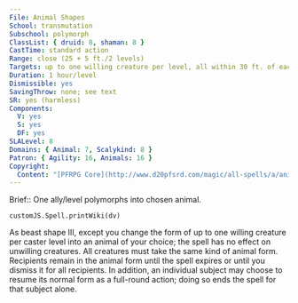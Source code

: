 ```yaml
---
File: Animal Shapes
School: transmutation
Subschool: polymorph
ClassList: { druid: 8, shaman: 8 }
CastTime: standard action
Range: close (25 + 5 ft./2 levels)
Targets: up to one willing creature per level, all within 30 ft. of each other.
Duration: 1 hour/level
Dismissible: yes
SavingThrow: none; see text
SR: yes (harmless)
Components:
  V: yes
  S: yes
  DF: yes
SLALevel: 8
Domains: { Animal: 7, Scalykind: 8 }
Patron: { Agility: 16, Animals: 16 }
Copyright:
  Content: "[PFRPG Core](http://www.d20pfsrd.com/magic/all-spells/a/animal-shapes)"
---
```

Brief:: One ally/level polymorphs into chosen animal.

```dataviewjs
customJS.Spell.printWiki(dv)
```

As beast shape III, except you change the form of up to one willing creature per caster level into an animal of your choice; the spell has no effect on unwilling creatures. All creatures must take the same kind of animal form. Recipients remain in the animal form until the spell expires or until you dismiss it for all recipients. In addition, an individual subject may choose to resume its normal form as a full-round action; doing so ends the spell for that subject alone.
